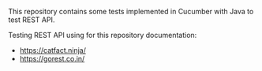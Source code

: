 This repository contains some tests implemented in Cucumber with Java to test REST API.

Testing REST API using for this repository documentation:
- https://catfact.ninja/
- https://gorest.co.in/
